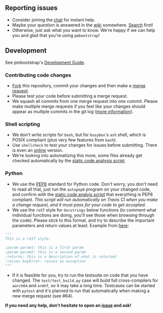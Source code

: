 ## Reporting issues
* Consider joining the [chat](https://wiki.postmarketos.org/wiki/Matrix_and_IRC) for instant help.
* Maybe your question is answered in the [wiki](https://wiki.postmarketos.org/) somewhere. [Search](https://wiki.postmarketos.org/index.php?search=&title=Special%3ASearch&go=Go) first!
* Otherwise, just ask what you want to know. We're happy if we can help you and glad that you're using `pmbootstrap`!

## Development

See pmbootstrap's [Development Guide](https://wiki.postmarketos.org/wiki/Development_guide).

### Contributing code changes
* [Fork](https://docs.gitlab.com/ee/gitlab-basics/fork-project.html) this repository, commit your changes and then make a [merge request](https://docs.gitlab.com/ee/workflow/merge_requests.html).
* Please test your code before submitting a merge request.
* We squash all commits from one merge request into one commit. Please make multiple merge requests if you feel like your changes should appear as multiple commits in the git log ([more information](https://wiki.postmarketos.org/wiki/Merge_Workflow)).

### Shell scripting
* We don't write scripts for `bash`, but for `busybox`'s `ash` shell, which is POSIX compliant (plus very few features from `bash`).
* Use `shellcheck` to test your changes for issues before submitting. There is even an [online](https://www.shellcheck.net) version.
* We're looking into automatizing this more, some files already get checked automatically by the [static code analysis script](test/static_code_analysis.sh).

### Python
* We use the [PEP8](https://www.python.org/dev/peps/pep-0008/) standard for Python code. Don't worry, you don't need to read all that, just run the `autopep8` program on your changed code, and confirm with the [static code analyis script](test/static_code_analysis.sh) that everything is PEP8 compliant. *This script will run automatically on Travis CI when you make a change request, and it must pass for your code to get accepted.*
* We use the `reST` style for `docstrings` below functions (to comment what individual functions are doing, you'll see those when browsing through the code). Please stick to this format, and try to describe the important parameters and return values at least. Example from [here](https://stackoverflow.com/a/24385103):

```Python
"""
This is a reST style.

:param param1: this is a first param
:param param2: this is a second param
:returns: this is a description of what is returned
:raises keyError: raises an exception
"""
```

* If it is feasible for you, try to run the testsuite on code that you have changed. The `test/test_build.py` case will build full cross-compilers for `aarch64` and `armhf`, so it may take a long time. Testcases can be started with `pytest` and it's planned to run that automatically when making a new merge request (see #64).


**If you need any help, don't hesitate to open an [issue](https://gitlab.com/postmarketOS/pmbootstrap/issues) and ask!**
